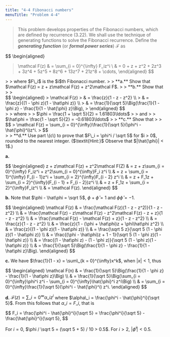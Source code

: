 ```yaml
---
title: "4-4 Fibonacci numbers"
menuTitle: "Problem 4-4"
---
```


> This problem develops properties of the Fibonacci numbers, which are defined by recurrence $\text{(3.22)}$. We shall use the technique of generating functions to solve the Fibonacci recurrence. Define the __*generating function*__ (or __*formal power series*__) $\mathcal F$ as
>
> <div>
$$
\begin{aligned}
> \mathcal F(z)
>     & = \sum_{i = 0}^{\infty} F_iz^i \\
>     & = 0 + z + z^2 + 2z^3 + 3z^4 + 5z^5 + 8z^6 + 13z^7 + 21z^8 + \cdots,
> \end{aligned}
$$
</div>
>
> where $F\_i$ is the $i$th Fibonacci number.
>
> **a.** Show that $\mathcal F(z) = z + z\mathcal F(z) + z^2\mathcal F$.
>
> **b.** Show that  
> 
> <div>
$$
\begin{aligned}
> \mathcal F(z)
>     & = \frac{z}{1 - z - z^2} \\
>     & = \frac{z}{(1 - \phi z)(1 - \hat\phi z)} \\
>     & = \frac{1}{\sqrt 5}\Big(\frac{1}{1 - \phi z} - \frac{1}{1 - \hat{\phi} z}\Big),
> \end{aligned}
$$
</div>
> 
> where
>
> $\phi = \frac{1 + \sqrt 5}{2} = 1.61803\ldots$  
> 
> and  
> 
> $\hat\phi = \frac{1 - \sqrt 5}{2} = -0.61803\ldots$
>
> **c.** Show that
>
> <div>
$$
> \mathcal F(z) = \sum_{i = 0}^{\infty}\frac{1}{\sqrt 5}(\phi^i - \hat{\phi}^i)z^i.
> $$
</div>
>
> **d.** Use part \(c\) to prove that $F\_i = \phi^i / \sqrt 5$ for $i > 0$, rounded to the nearest integer. ($\textit{Hint:}$ Observe that $|\hat{\phi}| < 1$.)

**a.**

<div>
$$
\begin{aligned} z + z\mathcal F(z) + z^2\mathcal F(Z)
   & = z + z\sum_{i = 0}^{\infty} F_iz^i + z^2\sum_{i = 0}^{\infty}F_i z^i \\
   & = z + \sum_{i = 1}^{\infty} F_{i - 1}z^i + \sum_{i = 2}^{\infty}F_{i - 2} z^i \\
   & = z + F_1z + \sum_{i = 2}^{\infty}(F_{i - 1} + F_{i - 2})z^i \\
   & = z + F_1z + \sum_{i = 2}^{\infty}F_iz^i \\
   & = \mathcal F(z).
\end{aligned}
$$
</div>

**b.** Note that $\phi - \hat\phi = \sqrt 5$, $\phi + \hat\phi = 1$ and $\phi\hat\phi = - 1$.

<div>
$$
\begin{aligned}
\mathcal F(z) & = \frac{\mathcal F(z)(1 - z - z^2)}{1 - z - z^2} \\
              & = \frac{\mathcal F(z) - z\mathcal F(z) - z^2\mathcal F(z) - z + z}{1 - z - z^2} \\
              & = \frac{\mathcal F(z) - \mathcal F(z) + z}{1 - z - z^2} \\
              & = \frac{z}{1 - z - z^2} \\
              & = \frac{z}{1 - (\phi + \hat\phi)z + \phi\hat\phi z^2} \\
              & = \frac{z}{(1 - \phi z)(1 - \hat\phi z)} \\
              & = \frac{\sqrt 5 z}{\sqrt 5 (1 - \phi z)(1 - \hat\phi z)} \\
              & = \frac{(\phi - \hat\phi)z + 1 - 1}{\sqrt 5 (1 - \phi z)(1 - \hat\phi z)} \\
              & = \frac{(1 - \hat\phi z) - (1 - \phi z)}{\sqrt 5 (1 - \phi z)(1 - \hat\phi z)} \\
              & = \frac{1}{\sqrt 5}\Big(\frac{1}{1 - \phi z} - \frac{1}{1 - \hat\phi z}\Big).
\end{aligned}
$$
</div>

**c.** We have $\frac{1}{1 - x} = \sum\_{k = 0}^{\infty}x^k$, when $|x| < 1$, thus

<div>
$$
\begin{aligned}
\mathcal F(n) & = \frac{1}{\sqrt 5}\Big(\frac{1}{1 - \phi z} - \frac{1}{1 - \hat\phi z}\Big) \\
              & = \frac{1}{\sqrt 5}\Big(\sum_{i = 0}^{\infty}\phi^i z^i - \sum_{i = 0}^{\infty}\hat{\phi}^i z^i\Big) \\
              & = \sum_{i = 0}^{\infty}\frac{1}{\sqrt 5}(\phi^i - \hat{\phi}^i) z^i.
\end{aligned}
$$
</div>

**d.** $\mathcal F(z) = \sum\_{i = 0}^{\infty}\alpha\_i z^i$ where $\alpha\_i = \frac{\phi^i - \hat{\phi}^i}{\sqrt 5}$. From this follows that $\alpha\_i = F\_i$, that is

<div>
$$
F_i = \frac{\phi^i - \hat{\phi}^i}{\sqrt 5} = \frac{\phi^i}{\sqrt 5} - \frac{\hat{\phi}^i}{\sqrt 5},
$$
</div>

For $i = 0$, $\phi / \sqrt 5 = (\sqrt 5 + 5) / 10 > 0.5$. For $i > 2$, $|\hat{\phi}^i| < 0.5$.
